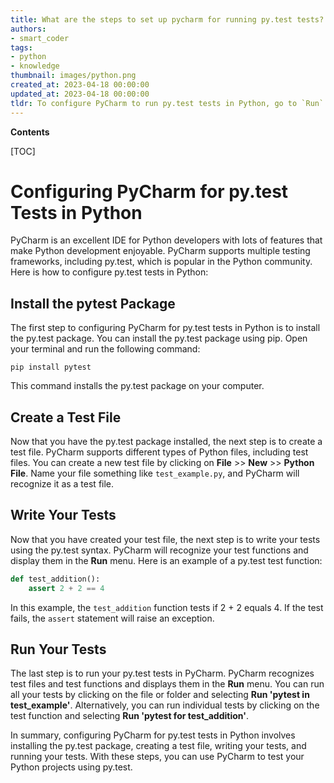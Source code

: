 ```yaml
---
title: What are the steps to set up pycharm for running py.test tests?
authors:
- smart_coder
tags:
- python
- knowledge
thumbnail: images/python.png
created_at: 2023-04-18 00:00:00
updated_at: 2023-04-18 00:00:00
tldr: To configure PyCharm to run py.test tests in Python, go to `Run` -> `Edit Configurations` -> `Add New Configuration` and select `py.test` as the test runner.
---
```


**Contents**

[TOC]

# Configuring PyCharm for py.test Tests in Python

PyCharm is an excellent IDE for Python developers with lots of features that make Python development enjoyable. PyCharm supports multiple testing frameworks, including py.test, which is popular in the Python community. Here is how to configure py.test tests in Python:

## Install the pytest Package

The first step to configuring PyCharm for py.test tests in Python is to install the py.test package. You can install the py.test package using pip. Open your terminal and run the following command:

```
pip install pytest
```

This command installs the py.test package on your computer.

## Create a Test File

Now that you have the py.test package installed, the next step is to create a test file. PyCharm supports different types of Python files, including test files. You can create a new test file by clicking on **File** >> **New** >> **Python File**. Name your file something like `test_example.py`, and PyCharm will recognize it as a test file.

## Write Your Tests

Now that you have created your test file, the next step is to write your tests using the py.test syntax. PyCharm will recognize your test functions and display them in the **Run** menu. Here is an example of a py.test test function:

```python
def test_addition():
    assert 2 + 2 == 4
```

In this example, the `test_addition` function tests if 2 + 2 equals 4. If the test fails, the `assert` statement will raise an exception.

## Run Your Tests

The last step is to run your py.test tests in PyCharm. PyCharm recognizes test files and test functions and displays them in the **Run** menu. You can run all your tests by clicking on the file or folder and selecting **Run 'pytest in test_example'**. Alternatively, you can run individual tests by clicking on the test function and selecting **Run 'pytest for test_addition'**.

In summary, configuring PyCharm for py.test tests in Python involves installing the py.test package, creating a test file, writing your tests, and running your tests. With these steps, you can use PyCharm to test your Python projects using py.test.
